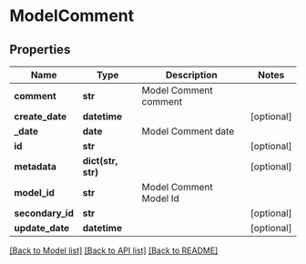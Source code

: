 # ModelComment

## Properties
Name | Type | Description | Notes
------------ | ------------- | ------------- | -------------
**comment** | **str** | Model Comment comment | 
**create_date** | **datetime** |  | [optional] 
**_date** | **date** | Model Comment date | 
**id** | **str** |  | [optional] 
**metadata** | **dict(str, str)** |  | [optional] 
**model_id** | **str** | Model Comment Model Id | 
**secondary_id** | **str** |  | [optional] 
**update_date** | **datetime** |  | [optional] 

[[Back to Model list]](../README.md#documentation-for-models) [[Back to API list]](../README.md#documentation-for-api-endpoints) [[Back to README]](../README.md)


